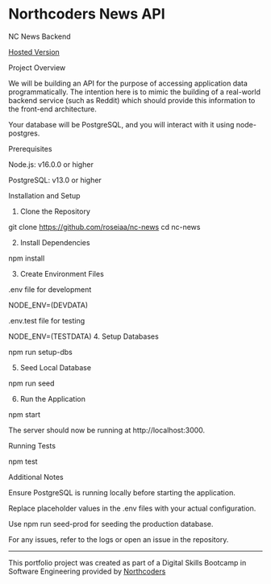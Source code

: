 # Northcoders News API

NC News Backend

[Hosted Version](https://nc-news-jstr.onrender.com/)


Project Overview

We will be building an API for the purpose of accessing application data programmatically. The intention here is to mimic the building of a real-world backend service (such as Reddit) which should provide this information to the front-end architecture.

Your database will be PostgreSQL, and you will interact with it using node-postgres.

Prerequisites

Node.js: v16.0.0 or higher

PostgreSQL: v13.0 or higher

Installation and Setup

1. Clone the Repository

git clone https://github.com/roseiaa/nc-news
cd nc-news

2. Install Dependencies

npm install

3. Create Environment Files

.env file for development

NODE_ENV=(DEVDATA)

.env.test file for testing

NODE_ENV=(TESTDATA)
4. Setup Databases

npm run setup-dbs

5. Seed Local Database

npm run seed

6. Run the Application

npm start

The server should now be running at http://localhost:3000.

Running Tests

npm test

Additional Notes

Ensure PostgreSQL is running locally before starting the application.

Replace placeholder values in the .env files with your actual configuration.

Use npm run seed-prod for seeding the production database.

For any issues, refer to the logs or open an issue in the repository.



--- 

This portfolio project was created as part of a Digital Skills Bootcamp in Software Engineering provided by [Northcoders](https://northcoders.com/)
